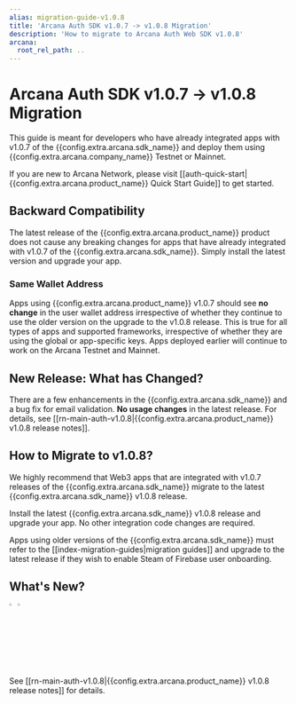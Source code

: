 ```yaml
---
alias: migration-guide-v1.0.8
title: 'Arcana Auth SDK v1.0.7 -> v1.0.8 Migration'
description: 'How to migrate to Arcana Auth Web SDK v1.0.8'
arcana:
  root_rel_path: ..
---
```


# Arcana Auth SDK v1.0.7 -> v1.0.8 Migration

This guide is meant for developers who have already integrated apps with v1.0.7 of the {{config.extra.arcana.sdk_name}} and deploy them using {{config.extra.arcana.company_name}} Testnet or Mainnet.

If you are new to Arcana Network, please visit [[auth-quick-start|{{config.extra.arcana.product_name}} Quick Start Guide]] to get started.

## Backward Compatibility

The latest release of the {{config.extra.arcana.product_name}} product does not cause any breaking changes for apps that have already integrated with v1.0.7 of the {{config.extra.arcana.sdk_name}}. Simply install the latest version and upgrade your app.

### Same Wallet Address

Apps using {{config.extra.arcana.product_name}} v1.0.7 should see **no change** in the user wallet address irrespective of whether they continue to use the older version on the upgrade to the v1.0.8 release. This is true for all types of apps and supported frameworks, irrespective of whether they are using the global or app-specific keys. Apps deployed earlier will continue to work on the Arcana Testnet and Mainnet. 

## New Release: What has Changed?

There are a few enhancements in the {{config.extra.arcana.sdk_name}} and a bug fix for email validation. **No usage changes** in the latest release. For details, see [[rn-main-auth-v1.0.8|{{config.extra.arcana.product_name}} v1.0.8 release notes]].

## How to Migrate to v1.0.8?

We highly recommend that Web3 apps that are integrated with v1.0.7 releases of the {{config.extra.arcana.sdk_name}} migrate to the latest {{config.extra.arcana.sdk_name}} v1.0.8 release.

Install the latest {{config.extra.arcana.sdk_name}} v1.0.8 release and upgrade your app. No other integration code changes are required.

Apps using older versions of the {{config.extra.arcana.sdk_name}} must refer to the [[index-migration-guides|migration guides]] and upgrade to the latest release if they wish to enable Steam of Firebase user onboarding.

## What's New?

<img src="{{config.extra.arcana.img_dir}}/icon_new_light.{{config.extra.arcana.img_png}}#only-light" alt="New icon" width="3%" /><img src="{{config.extra.arcana.img_dir}}/icon_new_dark.{{config.extra.arcana.img_png}}#only-dark" alt="New icon" width="3%" />

See [[rn-main-auth-v1.0.8|{{config.extra.arcana.product_name}} v1.0.8 release notes]] for details.
